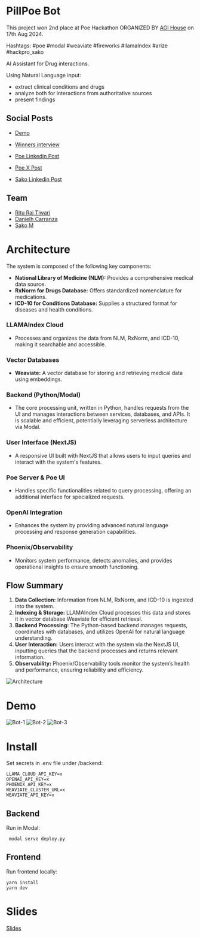 # PillPoe Bot

This project won 2nd place at Poe Hackathon ORGANIZED BY [AGI House](https://agihouse.org) on 17th Aug 2024.

Hashtags: #poe #modal #weaviate #fireworks #llamaIndex #arize #hackpro_sako

AI Assistant for Drug interactions.

Using Natural Language input:
- extract clinical conditions and drugs
- analyze both for interactions from authoritative sources
- present findings

## Social Posts
- [Demo](https://share.zight.com/p9uonyAl)
- [Winners interview](https://share.zight.com/p9uonyAl)

- [Poe Linkedin Post](https://www.linkedin.com/posts/poe-platform_announcing-our-latest-hackathon-winners-activity-7233925102327754753-Kb7a)
- [Poe X Post](https://x.com/poe_platform/status/1828155999116763343)
- [Sako Linkedin Post](https://www.linkedin.com/posts/sakom_h26-poe-modal-activity-7231672585304821760-a8PF)


## Team
- [Ritu Raj Tiwari](https://www.linkedin.com/in/riturajtiwari)
- [Danielh Carranza](https://www.linkedin.com/in/danielhcarranza)
- [Sako M](https://www.linkedin.com/in/sakom)



# Architecture

The system is composed of the following key components:

- **National Library of Medicine (NLM):** Provides a comprehensive medical data source.
- **RxNorm for Drugs Database:** Offers standardized nomenclature for medications.
- **ICD-10 for Conditions Database:** Supplies a structured format for diseases and health conditions.

### LLAMAIndex Cloud

- Processes and organizes the data from NLM, RxNorm, and ICD-10, making it searchable and accessible.

### Vector Databases

- **Weaviate:** A vector database for storing and retrieving medical data using embeddings.
  
### Backend (Python/Modal)

- The core processing unit, written in Python, handles requests from the UI and manages interactions between services, databases, and APIs. It is scalable and efficient, potentially leveraging serverless architecture via Modal.

### User Interface (NextJS)

- A responsive UI built with NextJS that allows users to input queries and interact with the system's features.

### Poe Server & Poe UI

- Handles specific functionalities related to query processing, offering an additional interface for specialized requests.

### OpenAI Integration

- Enhances the system by providing advanced natural language processing and response generation capabilities.

### Phoenix/Observability

- Monitors system performance, detects anomalies, and provides operational insights to ensure smooth functioning.

## Flow Summary

1. **Data Collection:** Information from NLM, RxNorm, and ICD-10 is ingested into the system.
2. **Indexing & Storage:** LLAMAIndex Cloud processes this data and stores it in vector database Weaviate for efficient retrieval.
3. **Backend Processing:** The Python-based backend manages requests, coordinates with databases, and utilizes OpenAI for natural language understanding.
4. **User Interaction:** Users interact with the system via the NextJS UI, inputting queries that the backend processes and returns relevant information.
5. **Observability:** Phoenix/Observability tools monitor the system’s health and performance, ensuring reliability and efficiency.

![Architecture](./assets/architecture.png)

# Demo
![Bot-1](./assets/bot-1.png)
![Bot-2](./assets/bot-1.png)
![Bot-3](./assets/bot-1.png)

# Install
Set secrets in .env file under /backend:
```
LLAMA_CLOUD_API_KEY=x
OPENAI_API_KEY=x
PHOENIX_API_KEY=x
WEAVIATE_CLUSTER_URL=x
WEAVIATE_API_KEY=x
```

## Backend
Run in Modal:
```
 modal serve deploy.py
```

## Frontend
Run frontend locally:
```
yarn install
yarn dev
```


# Slides
[Slides](./slides/PillPoeBot.pdf)
